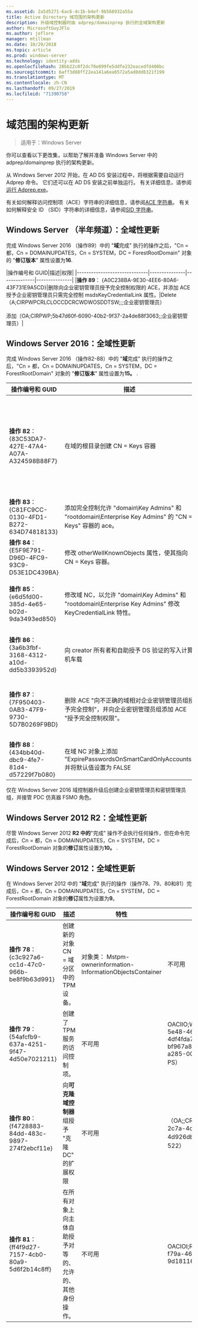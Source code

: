 ```yaml
---
ms.assetid: 2a5d5271-6ac6-4c1b-b4ef-9b568932a55a
title: Active Directory 域范围的架构更新
description: 升级域控制器时由 adprep/domainprep 执行的全域架构更新
author: MicrosoftGuyJFlo
ms.author: joflore
manager: mtillman
ms.date: 10/29/2018
ms.topic: article
ms.prod: windows-server
ms.technology: identity-adds
ms.openlocfilehash: 28bb22c0f2dc70e899fe5ddfe232eacedfd400bc
ms.sourcegitcommit: 6aff3d88ff22ea141a6ea6572a5ad8dd6321f199
ms.translationtype: MT
ms.contentlocale: zh-CN
ms.lasthandoff: 09/27/2019
ms.locfileid: "71390758"
---
```

# <a name="domain-wide-schema-updates"></a>域范围的架构更新

>适用于：Windows Server

你可以查看以下更改集，以帮助了解并准备 Windows Server 中的 adprep/domainprep 执行的架构更新。

从 Windows Server 2012 开始，在 AD DS 安装过程中，将根据需要自动运行 Adprep 命令。 它们还可以在 AD DS 安装之前单独运行。 有关详细信息，请参阅[运行 Adprep.exe](https://technet.microsoft.com/library/dd464018(v=ws.10).aspx)。

有关如何解释访问控制项（ACE）字符串的详细信息，请参阅[ACE 字符串](https://msdn.microsoft.com/library/aa374928(VS.85).aspx)。 有关如何解释安全 ID （SID）字符串的详细信息，请参阅[SID 字符串](https://msdn.microsoft.com/library/aa379602(VS.85).aspx)。

## <a name="windows-server-semi-annual-channel-domain-wide-updates"></a>Windows Server （半年频道）：全域性更新

完成 Windows Server 2016 （操作89）中的 "**域**完成" 执行的操作之后，"Cn = 都，Cn = DOMAINUPDATES，Cn = SYSTEM，DC = ForestRootDomain" 对象的 "**修订版本**" 属性设置为**16**.

|操作编号和 GUID|描述|权限|
|------------------------------|---------------|--------------|---------------|
|**操作 89**： {A0C238BA-9E30-4EE6-80A6-43F731E9A5CD}|删除向企业密钥管理员授予完全控制权限的 ACE，并添加 ACE 授予企业密钥管理员只需完全控制 msdsKeyCredentialLink 属性。|Delete （A;CIRPWPCRLCLOCCDCRCWDWOSDDTSW;;;企业密钥管理员） <br /> <br />添加（OA;CIRPWP;5b47d60f-6090-40b2-9f37-2a4de88f3063;;企业密钥管理员）|

## <a name="windows-server-2016-domain-wide-updates"></a>Windows Server 2016：全域性更新

完成 Windows Server 2016 （操作82-88）中的 "**域**完成" 执行的操作之后，"Cn = 都，Cn = DOMAINUPDATES，Cn = SYSTEM，DC = ForestRootDomain" 对象的 "**修订版本**" 属性设置为**15。** .

|操作编号和 GUID|描述|特性|权限|
|------------------------------|---------------|--------------|---------------|
|**操作 82**： {83C53DA7-427E-47A4-A07A-A324598B88F7}|在域的根目录创建 CN = Keys 容器|-objectClass：容器<br />2008密钥凭据对象的默认容器<br />ShowInAdvancedViewOnlyTRUE|的CIRPWPCRLCLOCCDCRCWDWOSDDTSW;;;中文<br />的CIRPWPCRLCLOCCDCRCWDWOSDDTSW;;;D的<br />的CIRPWPCRLCLOCCDCRCWDWOSDDTSW;;;SY<br />的CIRPWPCRLCLOCCDCRCWDWOSDDTSW;;;D2-D<br />的CIRPWPCRLCLOCCDCRCWDWOSDDTSW;;;ED-24000B|
|**操作 83**： {C81FC9CC-0130-4FD1-B272-634D74818133}|添加完全控制允许 "domain\Key Admins" 和 "rootdomain\Enterprise Key Admins" 的 "CN = Keys" 容器的 ace。|不可用|的CIRPWPCRLCLOCCDCRCWDWOSDDTSW;;;密钥管理员）<br />的CIRPWPCRLCLOCCDCRCWDWOSDDTSW;;;企业密钥管理员）|
|**操作 84**： {E5F9E791-D96D-4FC9-93C9-D53E1DC439BA}|修改 otherWellKnownObjects 属性，使其指向 CN = Keys 容器。|- otherWellKnownObjects:B:32：683A24E2E8164BD3AF86AC3C2CF3F981： CN = Keys，% ws|不可用|
|**操作 85**： {e6d5fd00-385d-4e65-b02d-9da3493ed850}|修改域 NC，以允许 "domain\Key Admins" 和 "rootdomain\Enterprise Key Admins" 修改 KeyCredentialLink 特性。 |不可用|OACIRPWP;5b47d60f-6090-40b2-9f37-2a4de88f3063;;密钥管理员）<br />OACIRPWP;5b47d60f-6090-40b2-9f37-2a4de88f3063;;根域中的企业密钥管理员，但在非根域中，产生了具有不可解析-527 SID 的虚假域相对 ACE）|
|**操作 86**： {3a6b3fbf-3168-4312-a10d-dd5b3393952d}|向 creator 所有者和自助授予 DS 验证的写入计算机车载|不可用|OACIIO; SW; 9b026da6-0d3c-465c-8bee-5199d7165cba; bf967a86-0de6-11d0-a285-00aa003049e2; PS）<br />OACIIO; SW; 9b026da6-0d3c-465c-8bee-5199d7165cba; bf967a86-0de6-11d0-a285-00aa003049e2; CO）|
|**操作 87**： {7F950403-0AB3-47F9-9730-5D7B0269F9BD}|删除 ACE "向不正确的域相对企业密钥管理员组授予完全控制"，并向企业密钥管理员组添加 ACE "授予完全控制权限"。 |不可用|Delete （A;CIRPWPCRLCLOCCDCRCWDWOSDDTSW;;;企业密钥管理员）<br /> <br />Add （A;CIRPWPCRLCLOCCDCRCWDWOSDDTSW;;;企业密钥管理员）|
|**操作 88**： {434bb40d-dbc9-4fe7-81d4-d57229f7b080}|在域 NC 对象上添加 "ExpirePasswordsOnSmartCardOnlyAccounts" 并将默认值设置为 FALSE|不可用|不可用|

仅在 Windows Server 2016 域控制器升级后创建企业密钥管理员和密钥管理员组，并接管 PDC 仿真器 FSMO 角色。

## <a name="windows-server-2012-r2-domain-wide-updates"></a>Windows Server 2012 R2：全域性更新

尽管 Windows Server 2012 **R2 中的**"完成" 操作不会执行任何操作，但在命令完成后，Cn = 都，Cn = DOMAINUPDATES，Cn = SYSTEM，DC = ForestRootDomain 对象的**修订**属性设置为**10。** .

## <a name="windows-server-2012-domain-wide-updates"></a>Windows Server 2012：全域性更新

在 Windows Server 2012 中的 "**域**完成" 执行的操作（操作78、79、80和81）完成后，Cn = 都，Cn = DOMAINUPDATES，Cn = SYSTEM，DC = ForestRootDomain 对象的**修订**属性为设置为**9**。

|操作编号和 GUID|描述|特性|权限|
|------------------------------|---------------|--------------|---------------|
|**操作 78**： {c3c927a6-cc1d-47c0-966b-be8f9b63d991}|创建新的对象 CN = 域分区中的 TPM 设备。|对象类： Mstpm-ownerinformation-InformationObjectsContainer|不可用|
|**操作 79**： {54afcfb9-637a-4251-9f47-4d50e7021211}|创建了 TPM 服务的访问控制项。|不可用|OACIIO;WP; ea1b7b93-5e48-46d5-bc6c-4df4fda78a35; bf967a86-0de6-11d0-a285-00aa003049e2; PS）|
|**操作 80**： {f4728883-84dd-483c-9897-274f2ebcf11e}|向**可克隆域控制器**组授予 "克隆 DC" 的扩展权限|不可用|（OA;;CR; 3e0f7e18-2c7a-4c10-ba82-4d926db99a3e;;*域 SID*-522）|
|**操作 81**： {ff4f9d27-7157-4cb0-80a9-5d6f2b14c8ff}|在所有对象上向主体自助授予对等的、允许的、其他身份操作。|不可用|OACIOI;RPWP;3f78c3e5-f79a-46bd-a0b8-9d18116ddc79;;PS|
